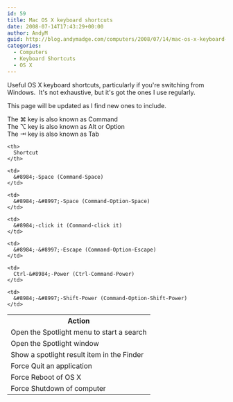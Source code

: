 ```yaml
---
id: 59
title: Mac OS X keyboard shortcuts
date: 2008-07-14T17:43:29+00:00
author: AndyM
guid: http://blog.andymadge.com/computers/2008/07/14/mac-os-x-keyboard-shortcuts/
categories:
  - Computers
  - Keyboard Shortcuts
  - OS X
---
```

Useful OS X keyboard shortcuts, particularly if you're switching from Windows.  It's not exhaustive, but it's got the ones I use regularly.

This page will be updated as I find new ones to include.

<!--more-->

The &#8984; key is also known as Command  
The &#8997; key is also known as Alt or Option  
The &#8677; key is also known as Tab

<table class="cleantable" border="0">
  <tr>
    <th>
      Action
    </th>
    
    <th>
      Shortcut
    </th>
  </tr>
  
  <tr>
    <td>
      Open the Spotlight menu to start a search
    </td>
    
    <td>
      &#8984;-Space (Command-Space)
    </td>
  </tr>
  
  <tr>
    <td>
      Open the Spotlight window
    </td>
    
    <td>
      &#8984;-&#8997;-Space (Command-Option-Space)
    </td>
  </tr>
  
  <tr>
    <td>
      Show a spotlight result item in the Finder
    </td>
    
    <td>
      &#8984;-click it (Command-click it)
    </td>
  </tr>
  
  <tr>
    <td>
      Force Quit an application
    </td>
    
    <td>
      &#8984;-&#8997;-Escape (Command-Option-Escape)
    </td>
  </tr>
  
  <tr>
    <td>
      Force Reboot of OS X
    </td>
    
    <td>
      Ctrl-&#8984;-Power (Ctrl-Command-Power)
    </td>
  </tr>
  
  <tr>
    <td>
      Force Shutdown of computer
    </td>
    
    <td>
      &#8984;-&#8997;-Shift-Power (Command-Option-Shift-Power)
    </td>
  </tr>
</table>
